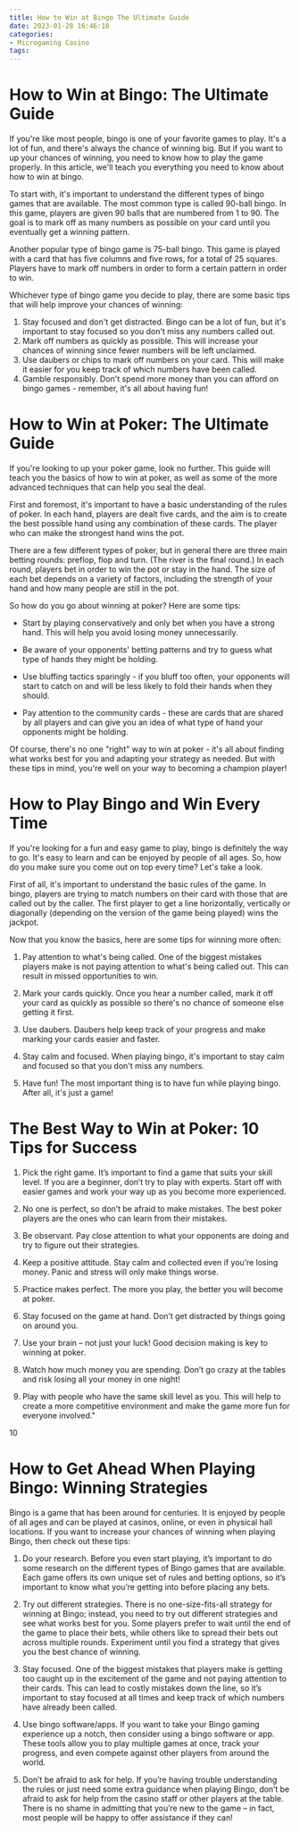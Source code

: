 ```yaml
---
title: How to Win at Bingo The Ultimate Guide 
date: 2023-01-28 16:46:18
categories:
- Microgaming Casino
tags:
---
```



#  How to Win at Bingo: The Ultimate Guide 

If you're like most people, bingo is one of your favorite games to play. It's a lot of fun, and there's always the chance of winning big. But if you want to up your chances of winning, you need to know how to play the game properly. In this article, we'll teach you everything you need to know about how to win at bingo.

To start with, it's important to understand the different types of bingo games that are available. The most common type is called 90-ball bingo. In this game, players are given 90 balls that are numbered from 1 to 90. The goal is to mark off as many numbers as possible on your card until you eventually get a winning pattern.

Another popular type of bingo game is 75-ball bingo. This game is played with a card that has five columns and five rows, for a total of 25 squares. Players have to mark off numbers in order to form a certain pattern in order to win.

Whichever type of bingo game you decide to play, there are some basic tips that will help improve your chances of winning: 

1) Stay focused and don't get distracted. Bingo can be a lot of fun, but it's important to stay focused so you don't miss any numbers called out. 
2) Mark off numbers as quickly as possible. This will increase your chances of winning since fewer numbers will be left unclaimed. 
3) Use daubers or chips to mark off numbers on your card. This will make it easier for you keep track of which numbers have been called. 
4) Gamble responsibly. Don't spend more money than you can afford on bingo games - remember, it's all about having fun!

#  How to Win at Poker: The Ultimate Guide 

If you're looking to up your poker game, look no further. This guide will teach you the basics of how to win at poker, as well as some of the more advanced techniques that can help you seal the deal.

First and foremost, it's important to have a basic understanding of the rules of poker. In each hand, players are dealt five cards, and the aim is to create the best possible hand using any combination of these cards. The player who can make the strongest hand wins the pot.

There are a few different types of poker, but in general there are three main betting rounds: preflop, flop and turn. (The river is the final round.) In each round, players bet in order to win the pot or stay in the hand. The size of each bet depends on a variety of factors, including the strength of your hand and how many people are still in the pot.

So how do you go about winning at poker? Here are some tips: 

- Start by playing conservatively and only bet when you have a strong hand. This will help you avoid losing money unnecessarily.

- Be aware of your opponents' betting patterns and try to guess what type of hands they might be holding.

- Use bluffing tactics sparingly - if you bluff too often, your opponents will start to catch on and will be less likely to fold their hands when they should.

- Pay attention to the community cards - these are cards that are shared by all players and can give you an idea of what type of hand your opponents might be holding. 

Of course, there's no one "right" way to win at poker - it's all about finding what works best for you and adapting your strategy as needed. But with these tips in mind, you're well on your way to becoming a champion player!

#  How to Play Bingo and Win Every Time 

If you're looking for a fun and easy game to play, bingo is definitely the way to go. It's easy to learn and can be enjoyed by people of all ages. So, how do you make sure you come out on top every time? Let's take a look.

First of all, it's important to understand the basic rules of the game. In bingo, players are trying to match numbers on their card with those that are called out by the caller. The first player to get a line horizontally, vertically or diagonally (depending on the version of the game being played) wins the jackpot.

Now that you know the basics, here are some tips for winning more often:

1) Pay attention to what's being called. One of the biggest mistakes players make is not paying attention to what's being called out. This can result in missed opportunities to win.

2) Mark your cards quickly. Once you hear a number called, mark it off your card as quickly as possible so there's no chance of someone else getting it first.

3) Use daubers. Daubers help keep track of your progress and make marking your cards easier and faster.

4) Stay calm and focused. When playing bingo, it's important to stay calm and focused so that you don't miss any numbers.

5) Have fun! The most important thing is to have fun while playing bingo. After all, it's just a game!

#  The Best Way to Win at Poker: 10 Tips for Success 

1. Pick the right game. It’s important to find a game that suits your skill level. If you are a beginner, don’t try to play with experts. Start off with easier games and work your way up as you become more experienced.

2. No one is perfect, so don’t be afraid to make mistakes. The best poker players are the ones who can learn from their mistakes.

3. Be observant. Pay close attention to what your opponents are doing and try to figure out their strategies.

4. Keep a positive attitude. Stay calm and collected even if you’re losing money. Panic and stress will only make things worse.

5. Practice makes perfect. The more you play, the better you will become at poker.

6. Stay focused on the game at hand. Don’t get distracted by things going on around you.

7. Use your brain – not just your luck! Good decision making is key to winning at poker.

8. Watch how much money you are spending. Don’t go crazy at the tables and risk losing all your money in one night!

9. Play with people who have the same skill level as you. This will help to create a more competitive environment and make the game more fun for everyone involved." 

10

#  How to Get Ahead When Playing Bingo: Winning Strategies

Bingo is a game that has been around for centuries. It is enjoyed by people of all ages and can be played at casinos, online, or even in physical hall locations. If you want to increase your chances of winning when playing Bingo, then check out these tips:

1. Do your research. Before you even start playing, it’s important to do some research on the different types of Bingo games that are available. Each game offers its own unique set of rules and betting options, so it’s important to know what you’re getting into before placing any bets.

2. Try out different strategies. There is no one-size-fits-all strategy for winning at Bingo; instead, you need to try out different strategies and see what works best for you. Some players prefer to wait until the end of the game to place their bets, while others like to spread their bets out across multiple rounds. Experiment until you find a strategy that gives you the best chance of winning.

3. Stay focused. One of the biggest mistakes that players make is getting too caught up in the excitement of the game and not paying attention to their cards. This can lead to costly mistakes down the line, so it’s important to stay focused at all times and keep track of which numbers have already been called.

4. Use bingo software/apps. If you want to take your Bingo gaming experience up a notch, then consider using a bingo software or app. These tools allow you to play multiple games at once, track your progress, and even compete against other players from around the world.

5. Don’t be afraid to ask for help. If you’re having trouble understanding the rules or just need some extra guidance when playing Bingo, don’t be afraid to ask for help from the casino staff or other players at the table. There is no shame in admitting that you’re new to the game – in fact, most people will be happy to offer assistance if they can!